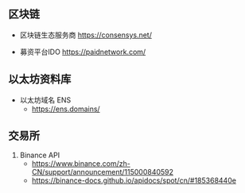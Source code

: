 ## 区块链
- 区块链生态服务商 https://consensys.net/

- 募资平台IDO https://paidnetwork.com/

## 以太坊资料库
- 以太坊域名 ENS    
    - https://ens.domains/

## 交易所
1. Binance API 
    - https://www.binance.com/zh-CN/support/announcement/115000840592
    - https://binance-docs.github.io/apidocs/spot/cn/#185368440e